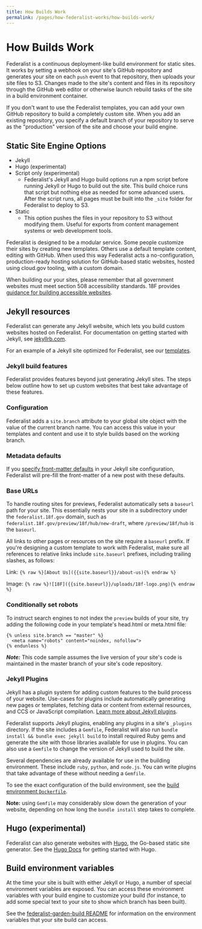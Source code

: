 ```yaml
---
title: How Builds Work
permalink: /pages/how-federalist-works/how-builds-work/
---
```


# How Builds Work

Federalist is a continuous deployment-like build environment for static sites. It works by setting a webhook on your site's GitHub repository and generates your site on each `push` event to that repository, then uploads your site files to S3. Changes made to the site's content and files in its repository through the GitHub web editor or otherwise launch rebuild tasks of the site in a build environment container.

If you don't want to use the Federalist templates, you can add your own GitHub repository to build a completely custom site. When you add an existing repository, you specify a default branch of your repository to serve as the "production" version of the site and choose your build engine.

## Static Site Engine Options

 - Jekyll
 - Hugo (experimental)
 - Script only (experimental)
   - Federalist's Jekyll and Hugo build options run a npm script before running Jekyll or Hugo to build out the site. This build choice runs that script but nothing else as needed for some advanced users. After the script runs, all pages must be built into the `_site` folder for Federalist to deploy to S3.
 - Static
   - This option pushes the files in your repository to S3 without modifying them. Useful for exports from content management systems or web development tools.

Federalist is designed to be a modular service. Some people customize their sites by creating new templates. Others use a default template content, editing with GitHub. When used this way Federalist acts a no-configuration, production-ready hosting solution for GitHub-based static websites, hosted using cloud.gov tooling, with a custom domain.

When building our your sites, please remember that all government websites must meet section 508 accessibility standards. 18F provides [guidance for building accessible websites](https://accessibility.18f.gov/).

## Jekyll resources

Federalist can generate any Jekyll website, which lets you build custom websites hosted on Federalist. For documentation on getting started with Jekyll, see [jekyllrb.com](http://jekyllrb.com/).

For an example of a Jekyll site optimized for Federalist, see our [templates]({{site.baseurl}}/pages/using-federalist/templates/).

### Jekyll build features

Federalist provides features beyond just generating Jekyll sites. The steps below outline how to set up custom websites that best take advantage of these features.

### Configuration

Federalist adds a `site.branch` attribute to your global site object with the value of the current branch name. You can access this value in your templates and content and use it to style builds based on the working branch.

### Metadata defaults

If you [specify front-matter defaults](http://jekyllrb.com/docs/configuration/#front-matter-defaults) in your Jekyll site configuration, Federalist will pre-fill the front-matter of a new post with these defaults.

### Base URLs

To handle routing sites for previews, Federalist automatically sets a `baseurl` path for your site. This essentially nests your site in a subdirectory under the `federalist.18f.gov` domain, such as `federalist.18f.gov/preview/18f/hub/new-draft`, where `/preview/18f/hub` is the `baseurl`.

All links to other pages or resources on the site require a `baseurl` prefix. If you're designing a custom template to work with Federalist, make sure all references to relative links include `site.baseurl` prefixes, including trailing slashes, as follows:

Link: `{% raw %}[About Us]({{site.baseurl}}/about-us){% endraw %}`

Image: `{% raw %}![18F]({{site.baseurl}}/uploads/18f-logo.png){% endraw %}`

### Conditionally set robots

To instruct search engines to not index the `preview` builds of your site, try adding the following code in your template's head.html or meta.html file:
```liquid
{% unless site.branch == "master" %}
  <meta name="robots" content="noindex, nofollow">
{% endunless %}
```
***Note:*** This code sample assumes the live version of your site's code is maintained in the master branch of your site's code repository.

### Jekyll Plugins

Jekyll has a plugin system for adding custom features to the build process of your website. Use-cases for plugins include automatically generating new pages or templates, fetching data or content from external resources, and CCS or JavaScript compilation. [Learn more about Jekyll plugins](http://jekyllrb.com/docs/plugins/).

Federalist supports Jekyll plugins, enabling any plugins in a site's `_plugins` directory. If the site includes a `Gemfile`, Federalist will also run `bundle install && bundle exec jekyll build` to install required Ruby gems and generate the site with those libraries available for use in plugins. You can also use a `Gemfile` to change the version of Jekyll used to build the site.

Several dependencies are already available for use in the building environment. These include `ruby`, `python`, and `node.js`. You can write plugins that take advantage of these without needing a `Gemfile`.

To see the exact configuration of the build environment, see the [build environment `Dockerfile`](https://github.com/18F/federalist-garden-build/blob/master/Dockerfile).

**Note:** using `Gemfile` may considerably slow down the generation of your website, depending on how long the `bundle install` step takes to complete.

## Hugo (experimental)

Federalist can also generate websites with [Hugo](http://gohugo.io/), the Go-based static site generator. See the [Hugo Docs](https://gohugo.io/documentation/) for getting started with Hugo.

## Build environment variables

At the time your site is built with either Jekyll or Hugo, a number of special environment variables are exposed. You can access these environment variables with your build engine to customize your build (for instance, to add some special text to your site to show which branch has been built).

See the [federalist-garden-build README](https://github.com/18f/federalist-garden-build#variables-exposed-during-builds) for information on the environment variables that your site build can access.
